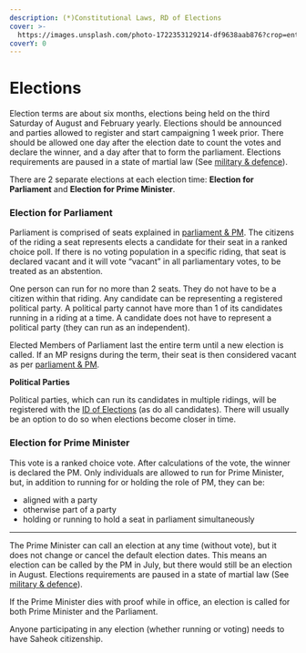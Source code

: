 ```yaml
---
description: (*)Constitutional Laws, RD of Elections
cover: >-
  https://images.unsplash.com/photo-1722353129214-df9638aab876?crop=entropy&cs=srgb&fm=jpg&ixid=M3wxOTcwMjR8MHwxfHJhbmRvbXx8fHx8fHx8fDE3MjI4NzA5Nzh8&ixlib=rb-4.0.3&q=85
coverY: 0
---
```


# Elections

Election terms are about six months, elections being held on the third Saturday of August and February yearly. Elections should be announced and parties allowed to register and start campaigning 1 week prior. There should be allowed one day after the election date to count the votes and declare the winner, and a day after that to form the parliament. Elections requirements are paused in a state of martial law (See [military & defence](military-and-defence.md)).

There are 2 separate elections at each election time: **Election for Parliament** and **Election for Prime Minister**.

### Election for Parliament

Parliament is comprised of seats explained in [parliament & PM](parliament-and-pm.md). The citizens of the riding a seat represents elects a candidate for their seat in a ranked choice poll. If there is no voting population in a specific riding, that seat is declared vacant and it will vote “vacant” in all parliamentary votes, to be treated as an abstention.

One person can run for no more than 2 seats. They do not have to be a citizen within that riding. Any candidate can be representing a registered political party. A political party cannot have more than 1 of its candidates running in a riding at a time. A candidate does not have to represent a political party (they can run as an independent).

Elected Members of Parliament last the entire term until a new election is called. If an MP resigns during the term, their seat is then considered vacant as per [parliament & PM](parliament-and-pm.md).

**Political Parties**

Political parties, which can run its candidates in multiple ridings, will be registered with the [ID of Elections](departments/id-of-elections.md) (as do all candidates). There will usually be an option to do so when elections become closer in time.

### Election for Prime Minister

This vote is a ranked choice vote. After calculations of the vote, the winner is declared the PM. Only individuals are allowed to run for Prime Minister, but, in addition to running for or holding the role of PM, they can be:

- aligned with a party
- otherwise part of a party
- holding or running to hold a seat in parliament simultaneously

---

The Prime Minister can call an election at any time (without vote), but it does not change or cancel the default election dates. This means an election can be called by the PM in July, but there would still be an election in August. Elections requirements are paused in a state of martial law (See [military & defence](military-and-defence.md)).

If the Prime Minister dies with proof while in office, an election is called for both Prime Minister and the Parliament.

Anyone participating in any election (whether running or voting) needs to have Saheok citizenship.
